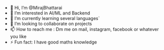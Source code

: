 - 👋 Hi, I’m @MirajBhattarai
- 👀 I’m interested in AI/ML and Backend
- 🌱 I’m currently learning several languages`
- 💞️ I’m looking to collaborate on projects
- 📫 How to reach me : Dm me on mail, instagram, facebook or whatever you like
- ⚡ Fun fact: I have good maths knowledge


